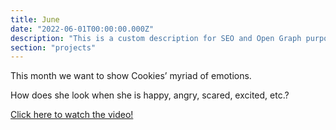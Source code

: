 ```yaml
---
title: June
date: "2022-06-01T00:00:00.000Z"
description: "This is a custom description for SEO and Open Graph purposes, rather than the default generated excerpt. Simply add a description field to the frontmatter."
section: "projects"
---
```


This month we want to show Cookies’ myriad of emotions.

How does she look when she is happy, angry, scared, excited, etc.?

[Click here to watch the video!](https://www.youtube.com/watch?v=aP4sbSr1ibM)
